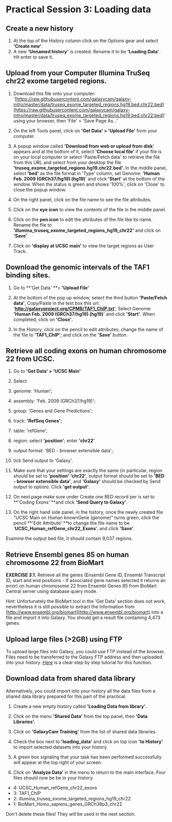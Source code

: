# Practical Session 3: Loading data

## Create a new history

1. At the top of the History column click on the Options gear and select **'Create new'**.
2. A new **'Unnamed history'** is created. Rename it to be **'Loading Data'**. Hit enter to save it.

## Upload from your Computer Illumina TruSeq chr22 exome targeted regions.

1. Download this file onto your computer: '[https://raw.githubusercontent.com/galaxycam/galaxy-intro/master/data/truseq_exome_targeted_regions.hg19.bed.chr22.bed](https://raw.githubusercontent.com/galaxycam/galaxy-intro/master/data/truseq_exome_targeted_regions.hg19.bed.chr22.bed)' using your browser, then 'File' > 'Save Page As...'

2. On the left Tools panel, click on **'Get Data' > 'Upload File'** from your computer.

3. A popup window called **'Download from web or upload from disk**' appears and at the bottom of it, select **'Choose local file'** if your file is on your local computer or select 'Paste/Fetch data' to retrieve the file from this URL and select from your desktop the file **'truseq_exome_targeted_regions.hg19.chr22.bed'.** In the middle panel, select **'bed'** as the file format in 'Type' column, set Genome: **'Human Feb. 2009 (GRCh37/hg19) (hg19)**' and click **'Start'** at the bottom of the window. When the status is green and shows '100%', click on 'Close' to close the popup window.

4. On the right panel, click on the file name to see the file attributes.

5. Click on the **eye icon** to view the contents of the file in the middle panel.

6. Click on the **pen icon** to edit the attributes of the file like its name. Rename the file to **'illumina_truseq_exome_targeted_regions_hg19_chr22'** and click on **'Save'**.

7. Click on **'display at UCSC main'** to view the target regions as User Track.

## Download the genomic intervals of the TAF1 binding sites.

1. Go to **'Get Data' **> **'Upload File'**

2. At the bottom of the pop up window, select the third button **'Paste/Fetch data'**, Copy/Paste in the text box this url: '**http://galaxyproject.org/CPMB/TAF1_ChIP.txt**', Select Genome: **'Human Feb. 2009 (GRCh37/hg19) (hg19)**' and click **'Start'**. When completed, click on **'Close'**.

3. In the History, click on the pencil to edit attributes; change the name of the file to **'TAF1_ChIP'**; and click on the **'Save'** button.

## Retrieve all coding exons on human chromosome 22 from UCSC.

1. Go to **'Get Data' > 'UCSC Main'**

2. Select

  1. genome: 'Human';
  2. assembly: 'Feb. 2009 (GRCh37/hg19)';
  3. group: 'Genes and Gene Predictions';
  4. track: **'RefSeq Genes'**;
  5. table: 'refGene';
  6. region: select **'position'**; enter **'chr22'**
  7. output format: 'BED - browser extensible data';
  8. tick Send output to 'Galaxy'.
  9. Make sure that your settings are exactly the same (in particular, region should be set to **'position' 'chr22'**, output format should be set to **'BED - browser extensible data'**, and **'Galaxy'** should be checked by Send output to option). Click **'get output'**.

3. On next page make sure under Create one BED record per is set to **'Coding Exons' **and click **'Send Query to Galaxy'**.

4. On the right hand side panel, in the history, once the newly created file "UCSC Main on Human knownGene (genome)" turns green, click the pencil **'Edit Attribute' **to change the file name to be '**UCSC_Human_refGene_chr22_Exons**', and click **'Save'**.

Examine the output bed file, it should contain 9,037 regions.

## Retrieve Ensembl genes 85 on human chromosome 22 from BioMart

**EXERCISE 3.1.** Retrieve all the genes (Ensembl Gene ID, Ensembl Transcript ID, start and end positions - if associated gene names selected it returns an error) on human chromosome 22 from Ensembl Genes 85 from BioMart Central server using database query mode.

*Hint*: Unfortunately the BioMart tool in the 'Get Data' section does not work, nevertheless it is still possible to extract the information from [http://www.ensembl.org/biomart](http://www.ensembl.org/biomart) into a file and import it into Galaxy. You should get a result file containing 4,473 genes.  

## Upload large files (>2GB) using FTP

To upload large files into Galaxy, you could use FTP instead of the browser. Files need to be transferred to the Galaxy FTP address and then uploaded into your history. [Here](http://wiki.bits.vib.be/index.php/Galaxy_beginner%27s_tutorial#Upload_big_files_.28.3E_2GB.29_using_FTP) is a clear step by step tutorial for this function.

## Download data from shared data library

Alternatively, you could import into your history all the data files from a shared data library prepared for this part of the practical.

1. Create a new empty history called **'Loading Data from library'.**

2. Click on the menu **'Shared Data'** from the top panel, then **'Data Libraries'.**

3. Click on **'GalaxyCam Training'** from the list of shared data libraries.

4. Check the box next to **'loading_data'** and click on top icon **'to History'** to import selected datasets into your history.

5. A green box signaling that your task has been performed successfully will appear at the top right of your screen.

6. Click on **'Analyze Data'** in the menu to return to the main interface. Four files should now be be in your history.

  - 4: UCSC_Human_refGene_chr22_exons
  - 3: TAF1_ChIP
  - 2: illumina_truseq_exome_targeted_regions_hg19_chr22
  - 1: BioMart_Homo_sapiens_genes_GRCh38p3_chr22

Don't delete these files! They will be used in the next section.
